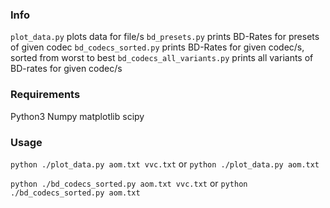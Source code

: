 ### Info
`plot_data.py` plots data for file/s
`bd_presets.py` prints BD-Rates for presets of given codec
`bd_codecs_sorted.py` prints BD-Rates for given codec/s, sorted from worst to best
`bd_codecs_all_variants.py` prints all variants of BD-rates for given codec/s

### Requirements
Python3
Numpy
matplotlib
scipy

### Usage

`python ./plot_data.py aom.txt vvc.txt`
or
`python ./plot_data.py aom.txt`


`python ./bd_codecs_sorted.py aom.txt vvc.txt`
or
`python ./bd_codecs_sorted.py aom.txt`


